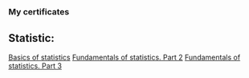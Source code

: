 ## 

### My certificates

## Statistic:

[Basics of statistics](https://github.com/juliabulanaja/juliabulanaja/blob/master/Basics%20of%20statistics.pdf)
[Fundamentals of statistics. Part 2](https://github.com/juliabulanaja/juliabulanaja/blob/master/Fundamentals%20of%20statistics.%20Part%202.pdf)
[Fundamentals of statistics. Part 3](https://github.com/juliabulanaja/juliabulanaja/blob/master/Fundamentals%20of%20statistics.%20Part%203.pdf)

<!--
**juliabulanaja/juliabulanaja** is a ✨ _special_ ✨ repository because its `README.md` (this file) appears on your GitHub profile.

Here are some ideas to get you started:

- 🔭 I’m currently working on ...
- 🌱 I’m currently learning ...
- 👯 I’m looking to collaborate on ...
- 🤔 I’m looking for help with ...
- 💬 Ask me about ...
- 📫 How to reach me: ...
- 😄 Pronouns: ...
- ⚡ Fun fact: ...
-->
